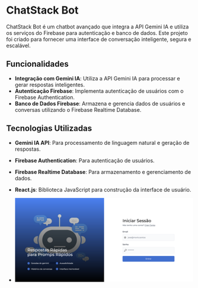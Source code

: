 # ChatStack Bot

ChatStack Bot é um chatbot avançado que integra a API Gemini IA e utiliza os serviços do Firebase para autenticação e banco de dados. Este projeto foi criado para fornecer uma interface de conversação inteligente, segura e escalável.

## Funcionalidades

- **Integração com Gemini IA**: Utiliza a API Gemini IA para processar e gerar respostas inteligentes.
- **Autenticação Firebase**: Implementa autenticação de usuários com o Firebase Authentication.
- **Banco de Dados Firebase**: Armazena e gerencia dados de usuários e conversas utilizando o Firebase Realtime Database.

## Tecnologias Utilizadas

- **Gemini IA API**: Para processamento de linguagem natural e geração de respostas.
- **Firebase Authentication**: Para autenticação de usuários.
- **Firebase Realtime Database**: Para armazenamento e gerenciamento de dados.
- **React.js**: Biblioteca JavaScript para construção da interface de usuário.

- ![Login](src/assets/img/screen.png)
